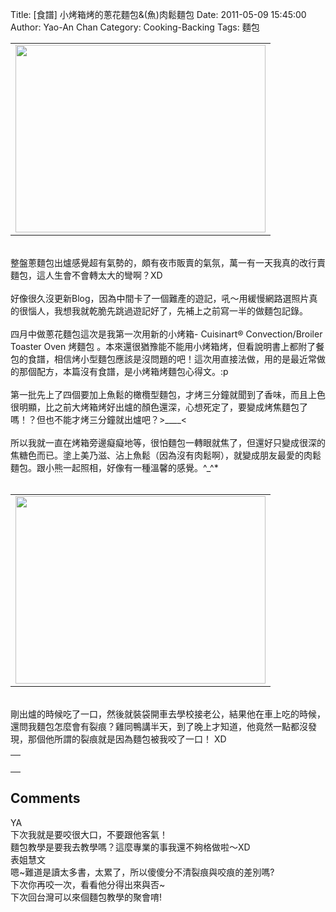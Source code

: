 Title: [食譜] 小烤箱烤的蔥花麵包&(魚)肉鬆麵包
Date: 2011-05-09 15:45:00
Author: Yao-An Chan
Category: Cooking-Backing
Tags: 麵包


<div class='post'>
<center><table style="width: auto;"><tbody><tr><td><a href="https://picasaweb.google.com/lh/photo/-jIqd1cTzSMTfSsR3MS97A?feat=embedwebsite"><img height="300" src="https://lh4.googleusercontent.com/_mvtDPM7iODU/TanifQUVa4I/AAAAAAAAKbQ/v879znEbf-w/s400/P1020246.jpg" width="400" /></a></td></tr></tbody></table></center><br />整盤蔥麵包出爐感覺超有氣勢的，頗有夜市販賣的氣氛，萬一有一天我真的改行賣麵包，這人生會不會轉太大的彎啊？XD<br /><br />好像很久沒更新Blog，因為中間卡了一個難產的遊記，吼～用緩慢網路選照片真的很惱人，我想我就乾脆先跳過遊記好了，先補上之前寫一半的做麵包記錄。<br /><br />四月中做蔥花麵包這次是我第一次用新的小烤箱- Cuisinart® Convection/Broiler Toaster Oven 烤麵包 。本來還很猶豫能不能用小烤箱烤，但看說明書上都附了餐包的食譜，相信烤小型麵包應該是沒問題的吧！這次用直接法做，用的是最近常做的那個配方，本篇沒有食譜，是小烤箱烤麵包心得文。:p<br /><br />第一批先上了四個要加上魚鬆的橄欖型麵包，才烤三分鐘就聞到了香味，而且上色很明顯，比之前大烤箱烤好出爐的顏色還深，心想死定了，要變成烤焦麵包了嗎！？但也不能才烤三分鐘就出爐吧？&gt;____&lt;<br /><br /><div style="margin-bottom: 0px; margin-left: 0px; margin-right: 0px; margin-top: 0px;">所以我就一直在烤箱旁邊癡癡地等，很怕麵包一轉眼就焦了，但還好只變成很深的焦糖色而已。塗上美乃滋、沾上魚鬆（因為沒有肉鬆啊），就變成朋友最愛的肉鬆麵包。跟小熊一起照相，好像有一種溫馨的感覺。^_^*</div><br /><center><table style="width: auto;"><tbody><tr><td><a href="https://picasaweb.google.com/lh/photo/6iBi9GJtztf3DpXucTK7xA?feat=embedwebsite"><img height="300" src="https://lh4.googleusercontent.com/_mvtDPM7iODU/Tanie4WzOpI/AAAAAAAAKbI/eZTQEn2JHAk/s400/P1020243.jpg" width="400" /></a></td></tr></tbody></table></center><br />剛出爐的時候吃了一口，然後就裝袋開車去學校接老公，結果他在車上吃的時候，還問我麵包怎麼會有裂痕？雞同鴨講半天，到了晚上才知道，他竟然一點都沒發現，那個他所謂的裂痕就是因為麵包被我咬了一口！ XD<br /><center><table style="width: auto;"><tbody><tr><td><br /></td></tr></tbody></table></center></div>
<h2>Comments</h2>
<div class='comments'>
<div class='comment'>
<div class='author'>YA</div>
<div class='content'>
下次我就是要咬很大口，不要跟他客氣！<br />麵包教學是要我去教學嗎？這麼專業的事我還不夠格做啦～XD</div>
</div>
<div class='comment'>
<div class='author'>表姐慧文</div>
<div class='content'>
嗯~難道是讀太多書，太累了，所以傻傻分不清裂痕與咬痕的差別嗎?<br />下次你再咬一次，看看他分得出來與否~<br />下次回台灣可以來個麵包教學的聚會唷!</div>
</div>
</div>
